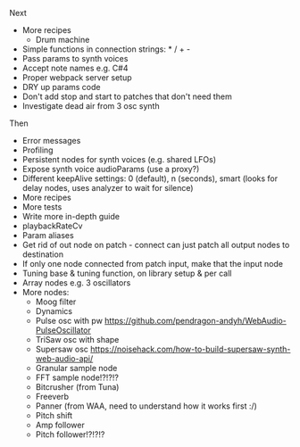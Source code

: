 Next

- More recipes
  - Drum machine
- Simple functions in connection strings: * / + -
- Pass params to synth voices
- Accept note names e.g. C#4
- Proper webpack server setup
- DRY up params code
- Don't add stop and start to patches that don't need them
- Investigate dead air from 3 osc synth

Then

- Error messages
- Profiling
- Persistent nodes for synth voices (e.g. shared LFOs)
- Expose synth voice audioParams (use a proxy?)
- Different keepAlive settings: 0 (default), n (seconds), smart (looks for delay nodes, uses analyzer to wait for silence)
- More recipes
- More tests
- Write more in-depth guide
- playbackRateCv
- Param aliases
- Get rid of out node on patch - connect can just patch all output nodes to destination
- If only one node connected from patch input, make that the input node
- Tuning base & tuning function, on library setup & per call
- Array nodes e.g. 3 oscillators
- More nodes:
  - Moog filter
  - Dynamics
  - Pulse osc with pw https://github.com/pendragon-andyh/WebAudio-PulseOscillator
  - TriSaw osc with shape
  - Supersaw osc https://noisehack.com/how-to-build-supersaw-synth-web-audio-api/
  - Granular sample node
  - FFT sample node!?!?!?
  - Bitcrusher (from Tuna)
  - Freeverb
  - Panner (from WAA, need to understand how it works first :/)
  - Pitch shift
  - Amp follower
  - Pitch follower!?!?!?
